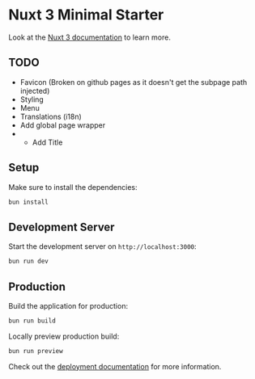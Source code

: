 # Nuxt 3 Minimal Starter

Look at the [Nuxt 3 documentation](https://nuxt.com/docs/getting-started/introduction) to learn more.

## TODO

* Favicon (Broken on github pages as it doesn't get the subpage path injected)
* Styling
* Menu
* Translations (i18n)
* Add global page wrapper
* * Add Title

## Setup

Make sure to install the dependencies:

```bash
bun install
```

## Development Server

Start the development server on `http://localhost:3000`:

```bash
bun run dev
```

## Production

Build the application for production:

```bash
bun run build
```

Locally preview production build:

```bash
bun run preview
```

Check out the [deployment documentation](https://nuxt.com/docs/getting-started/deployment) for more information.
